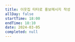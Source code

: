 ```yaml
---
title: 이웃집 타타로 홍보메시지 작성
allDay: false
startTime: 18:00
endTime: 18:10
date: 2024-03-05
completed: null
---
```

